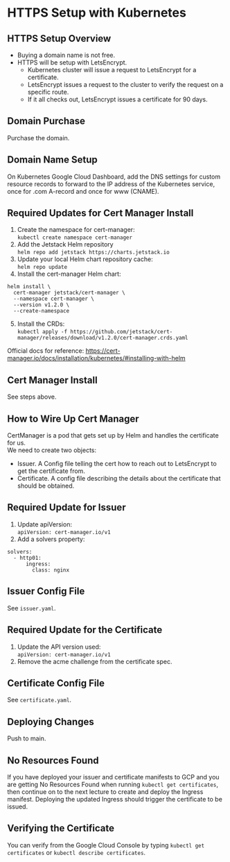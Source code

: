 # HTTPS Setup with Kubernetes

## HTTPS Setup Overview

* Buying a domain name is not free.
* HTTPS will be setup with LetsEncrypt.
  * Kubernetes cluster will issue a request to LetsEncrypt for a certificate.
  * LetsEncrypt issues a request to the cluster to verify the request on a specific route.
  * If it all checks out, LetsEncrypt issues a certificate for 90 days.

## Domain Purchase

Purchase the domain.

## Domain Name Setup

On Kubernetes Google Cloud Dashboard, add the DNS settings for custom resource records to forward to the IP address
of the Kubernetes service, once for .com A-record and once for www (CNAME).

## Required Updates for Cert Manager Install

1. Create the namespace for cert-manager:  
`kubectl create namespace cert-manager`
2. Add the Jetstack Helm repository  
`helm repo add jetstack https://charts.jetstack.io`
3. Update your local Helm chart repository cache:  
`helm repo update`
4. Install the cert-manager Helm chart:  
```
helm install \
  cert-manager jetstack/cert-manager \
  --namespace cert-manager \
  --version v1.2.0 \
  --create-namespace
```
5. Install the CRDs:  
`kubectl apply -f https://github.com/jetstack/cert-manager/releases/download/v1.2.0/cert-manager.crds.yaml`

Official docs for reference: https://cert-manager.io/docs/installation/kubernetes/#installing-with-helm

## Cert Manager Install

See steps above.

## How to Wire Up Cert Manager

CertManager is a pod that gets set up by Helm and handles the certificate for us.  
We need to create two objects:  
- Issuer. A Config file telling the cert how to reach out to LetsEncrypt to get the certificate from.
- Certificate. A config file describing the details about the certificate that should be obtained.

## Required Update for Issuer

1. Update apiVersion:  
`apiVersion: cert-manager.io/v1`
2. Add a solvers property:  
```
solvers:
  - http01:
      ingress:
        class: nginx
```

## Issuer Config File

See `issuer.yaml`.

## Required Update for the Certificate

1. Update the API version used:  
`apiVersion: cert-manager.io/v1`
2. Remove the acme challenge from the certificate spec.

## Certificate Config File

See `certificate.yaml`.

## Deploying Changes

Push to main.

## No Resources Found

If you have deployed your issuer and certificate manifests to GCP and you are getting No Resources Found when running 
`kubectl get certificates`, then continue on to the next lecture to create and deploy the Ingress manifest. 
Deploying the updated Ingress should trigger the certificate to be issued. 

## Verifying the Certificate

You can verify from the Google Cloud Console by typing `kubectl get certificates` or `kubectl describe certificates`.

